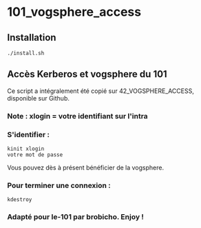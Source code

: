 # 101_vogsphere_access

## Installation

	./install.sh

## Accès Kerberos et vogsphere du 101

Ce script a intégralement été copié sur 42_VOGSPHERE_ACCESS, disponible sur Github.

### Note : xlogin = votre identifiant sur l'intra

### S'identifier :

    kinit xlogin
    votre mot de passe

Vous pouvez dès à présent bénéficier de la vogsphere.

### Pour terminer une connexion :

    kdestroy

### Adapté pour le-101 par brobicho. Enjoy !
